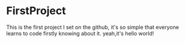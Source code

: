 # FirstProject
This is the first project I set on the github, it's so simple that everyone learns to code firstly knowing about it. yeah,it's hello world!
